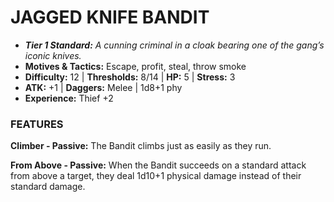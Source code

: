# JAGGED KNIFE BANDIT

- ***Tier 1 Standard:*** *A cunning criminal in a cloak bearing one of the gang’s iconic knives.*
- **Motives & Tactics:** Escape, profit, steal, throw smoke
- **Difficulty:** 12 | **Thresholds:** 8/14 | **HP:** 5 | **Stress:** 3
- **ATK:** +1 | **Daggers:** Melee | 1d8+1 phy
- **Experience:** Thief +2

### FEATURES

**Climber - Passive:** The Bandit climbs just as easily as they run.

**From Above - Passive:** When the Bandit succeeds on a standard attack from above a target, they deal 1d10+1 physical damage instead of their standard damage.
